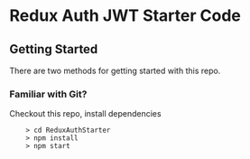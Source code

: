 # Redux Auth JWT Starter Code

## Getting Started

There are two methods for getting started with this repo.

### Familiar with Git?

Checkout this repo, install dependencies

```
    > cd ReduxAuthStarter
    > npm install
    > npm start
```

